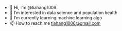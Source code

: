 - 👋 Hi, I’m @tiahang1006
- 👀 I’m interested in data science and population health
- 🌱 I’m currently learning machine learning algo
- 📫 How to reach me tiahang1006@gmail.com

<!---
tiahang1006/tiahang1006 is a ✨ special ✨ repository because its `README.md` (this file) appears on your GitHub profile.
You can click the Preview link to take a look at your changes.
--->
